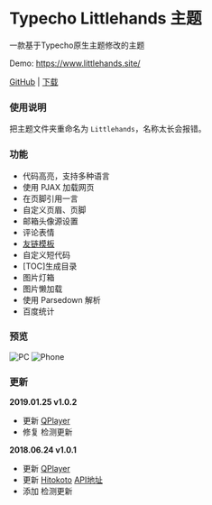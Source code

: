 # Typecho Littlehands 主题

一款基于Typecho原生主题修改的主题

Demo: https://www.littlehands.site/

[GitHub](https://github.com/moeshin/Typecho-Theme-Littlehands) | [下载](https://codeload.github.com/moeshin/Typecho-Theme-Littlehands/zip/master)

### 使用说明

把主题文件夹重命名为 `Littlehands`，名称太长会报错。

### 功能

- 代码高亮，支持多种语言
- 使用 PJAX 加载网页
- 在页脚引用一言
- 自定义页眉、页脚
- 邮箱头像源设置
- 评论表情
- [友链模板](https://github.com/moeshin/Typecho-Theme-Littlehands/wiki/友链模板)
- 自定义短代码
- \[TOC\]生成目录
- 图片灯箱
- 图片懒加载
- 使用 Parsedown 解析
- 百度统计  

### 预览

![PC](https://moeshin.com/usr/uploads/2018/06/1331469966.png)
![Phone](https://moeshin.com/usr/uploads/2018/06/3486007663.png)

### 更新

**2019.01.25 v1.0.2**
- 更新 [QPlayer](https://github.com/moeshin/QPlayer)
- 修复 检测更新

**2018.06.24 v1.0.1**
- 更新 [QPlayer](https://github.com/moeshin/QPlayer)
- 更新 [Hitokoto](https://hitokoto.cn/) [API地址](https://hitokoto.cn/api)
- 添加 检测更新
